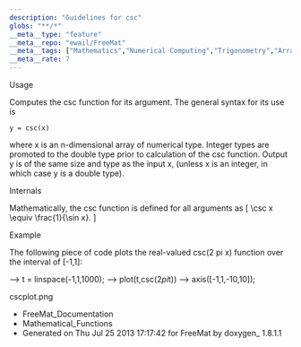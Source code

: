 ```yaml
---
description: "Guidelines for csc"
globs: "**/*"
__meta__type: "feature"
__meta__repo: "ewail/FreeMat"
__meta__tags: ["Mathematics","Numerical Computing","Trigonometry","Array Operations","FreeMat"]
__meta__rate: 7
---
```


 Usage

Computes the csc function for its argument. The general
syntax for its use is

    y = csc(x)

where x is an n-dimensional array of numerical type. Integer
types are promoted to the double type prior to calculation
of the csc function. Output y is of the same size and type
as the input x, (unless x is an integer, in which case y is
a double type).


 Internals

Mathematically, the csc function is defined for all
arguments as
 \[ \csc x \equiv \frac{1}{\sin x}. \]


 Example

The following piece of code plots the real-valued csc(2 pi
x) function over the interval of [-1,1]:

  --> t = linspace(-1,1,1000);
  --> plot(t,csc(2*pi*t))
  --> axis([-1,1,-10,10]);

 cscplot.png

* FreeMat_Documentation
* Mathematical_Functions
* Generated on Thu Jul 25 2013 17:17:42 for FreeMat by
  doxygen_ 1.8.1.1

